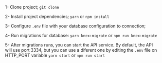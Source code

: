 1- Clone project;
``git clone ``

2- Install project dependencies;
``yarn``
or
``npm install``

3- Configure `.env` file with your database configuration to connection;

4- Run migrations for database:
`yarn knex:migrate`
or 
`npm run knex:migrate`

5- After migrations runs, you can start the API service.
By default, the API will use port 3334, but you can use a diferent one by editing the `.env` file on HTTP_PORT variable
`yarn start`
or 
`npm run start`